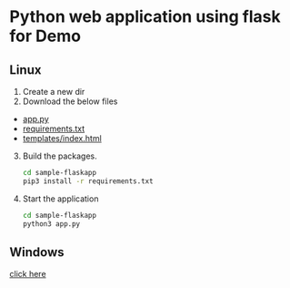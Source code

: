 # Python web application using flask for Demo

## Linux

1. Create a new dir
2. Download the below files
  - [app.py](./sample-flaspapp/app.py)
  - [requirements.txt](./sample-flaskapp/requirements.txt)
  - [templates/index.html](./sample-flaskapp/templates/index.html)

3. Build the packages.
   
   ```sh
   cd sample-flaskapp
   pip3 install -r requirements.txt
   ```
5. Start the application
   
   ```sh
   cd sample-flaskapp
   python3 app.py
   ```

## Windows 

[click here](./windows.md)
